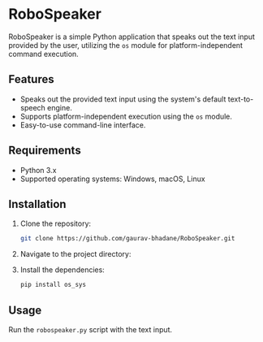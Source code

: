 # RoboSpeaker

RoboSpeaker is a simple Python application that speaks out the text input provided by the user, utilizing the `os` module for platform-independent command execution.

## Features

- Speaks out the provided text input using the system's default text-to-speech engine.
- Supports platform-independent execution using the `os` module.
- Easy-to-use command-line interface.

## Requirements

- Python 3.x
- Supported operating systems: Windows, macOS, Linux

## Installation

1. Clone the repository:

    ```bash
    git clone https://github.com/gaurav-bhadane/RoboSpeaker.git
    ```

2. Navigate to the project directory:

3. Install the dependencies:

    ```bash
    pip install os_sys  
    ```

## Usage

Run the `robospeaker.py` script with the text input.
